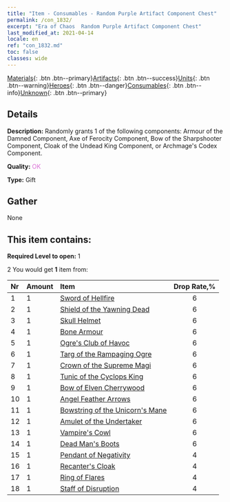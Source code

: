 ```yaml
---
title: "Item - Consumables - Random Purple Artifact Component Chest"
permalink: /con_1832/
excerpt: "Era of Chaos  Random Purple Artifact Component Chest"
last_modified_at: 2021-04-14
locale: en
ref: "con_1832.md"
toc: false
classes: wide
---
```

 [Materials](/Items/){: .btn .btn--primary}[Artifacts](/Items/Artifacts/){: .btn .btn--success}[Units](/Items/Units/){: .btn .btn--warning}[Heroes](/Items/Heroes/){: .btn .btn--danger}[Consumables](/Items/Consumables/){: .btn .btn--info}[Unknown](/Items/Unknown/){: .btn .btn--primary}

## Details
 **Description:** Randomly grants 1 of the following components: Armour of the Damned Component, Axe of Ferocity Component, Bow of the Sharpshooter Component, Cloak of the Undead King Component, or Archmage's Codex Component.

 **Quality:** <span style="color: #DA70D6">OK</span>

 **Type:** Gift

## Gather

  None

## This item contains:

 **Required Level to open:** 1

 2 You would get **1** item  from:

  | Nr | Amount |     Item    | Drop Rate,% |
  |:---|:-------|:------------|:---------:|
  | 1 | 1 | [Sword of Hellfire](/Items/art_121/) | 6 | 
  | 2 | 1 | [Shield of the Yawning Dead](/Items/art_122/) | 6 | 
  | 3 | 1 | [Skull Helmet](/Items/art_123/) | 6 | 
  | 4 | 1 | [Bone Armour](/Items/art_124/) | 6 | 
  | 5 | 1 | [Ogre's Club of Havoc](/Items/art_125/) | 6 | 
  | 6 | 1 | [Targ of the Rampaging Ogre](/Items/art_126/) | 6 | 
  | 7 | 1 | [Crown of the Supreme Magi](/Items/art_127/) | 6 | 
  | 8 | 1 | [Tunic of the Cyclops King](/Items/art_128/) | 6 | 
  | 9 | 1 | [Bow of Elven Cherrywood](/Items/art_103/) | 6 | 
  | 10 | 1 | [Angel Feather Arrows](/Items/art_104/) | 6 | 
  | 11 | 1 | [Bowstring of the Unicorn's Mane](/Items/art_105/) | 6 | 
  | 12 | 1 | [Amulet of the Undertaker](/Items/art_129/) | 6 | 
  | 13 | 1 | [Vampire's Cowl](/Items/art_130/) | 6 | 
  | 14 | 1 | [Dead Man's Boots](/Items/art_131/) | 6 | 
  | 15 | 1 | [Pendant of Negativity](/Items/art_136/) | 4 | 
  | 16 | 1 | [Recanter's Cloak](/Items/art_137/) | 4 | 
  | 17 | 1 | [Ring of Flares](/Items/art_138/) | 4 | 
  | 18 | 1 | [Staff of Disruption](/Items/art_139/) | 4 | 
